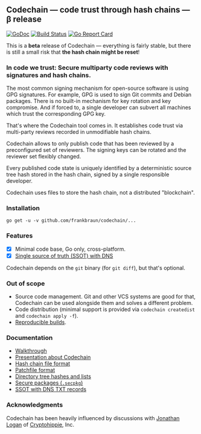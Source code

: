 Codechain — code trust through hash chains — β release
------------------------------------------------------

[![GoDoc](https://img.shields.io/badge/go-documentation-blue.svg?style=flat-square)](https://godoc.org/github.com/frankbraun/codechain) [![Build Status](https://img.shields.io/travis/frankbraun/codechain.svg?style=flat-square)](https://travis-ci.org/frankbraun/codechain) [![Go Report Card](https://goreportcard.com/badge/github.com/frankbraun/codechain?style=flat-square)](https://goreportcard.com/report/github.com/frankbraun/codechain)

This is a **beta** release of Codechain — everything is fairly stable,
but there is still a small risk that **the hash chain might be reset**!

### In code we trust: Secure multiparty code reviews with signatures and hash chains.

The most common signing mechanism for open-source software is using GPG
signatures. For example, GPG is used to sign Git commits and Debian
packages. There is no built-in mechanism for key rotation and key
compromise. And if forced to, a single developer can subvert all
machines which trust the corresponding GPG key.

That's where the Codechain tool comes in. It establishes code trust via
multi-party reviews recorded in unmodifiable hash chains.

Codechain allows to only publish code that has been reviewed by a
preconfigured set of reviewers. The signing keys can be rotated and the
reviewer set flexibly changed.

Every published code state is uniquely identified by a deterministic
source tree hash stored in the hash chain, signed by a single
responsible developer.

Codechain uses files to store the hash chain, not a distributed
"blockchain".

### Installation

```
go get -u -v github.com/frankbraun/codechain/...
```

### Features

- [x] Minimal code base, Go only, cross-platform.
- [x] [Single source of truth (SSOT) with DNS](doc/ssot-with-dns.md)

Codechain depends on the `git` binary (for `git diff`), but that's optional.

### Out of scope

- Source code management. Git and other VCS systems are good for that,
  Codechain can be used alongside them and solves a different problem.
- Code distribution (minimal support is provided via `codechain
  createdist` and `codechain apply -f`).
- [Reproducible builds](https://reproducible-builds.org/).

### Documentation

- [Walkthrough](doc/walkthrough.md)
- [Presentation about Codechain](http://frankbraun.org/in-code-we-trust.pdf)
- [Hash chain file format](https://godoc.org/github.com/frankbraun/codechain/hashchain)
- [Patchfile format](https://godoc.org/github.com/frankbraun/codechain/patchfile)
- [Directory tree hashes and lists](https://godoc.org/github.com/frankbraun/codechain/tree)
- [Secure packages (`.secpkg`)](https://godoc.org/github.com/frankbraun/codechain/secpkg)
- [SSOT with DNS TXT records](https://godoc.org/github.com/frankbraun/codechain/ssot)

### Acknowledgments

Codechain has been heavily influenced by discussions with
[Jonathan Logan](https://github.com/JonathanLogan) of
[Cryptohippie](https://secure.cryptohippie.com/), Inc.
